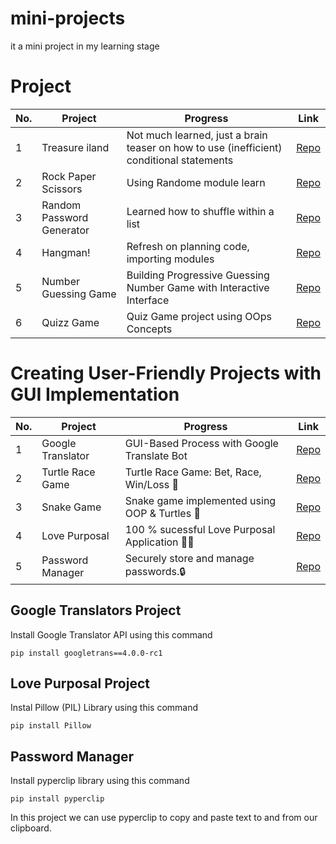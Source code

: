 # mini-projects
it a mini project in my learning stage 


# Project 
| No.  | Project                   | Progress                                                                                                              | Link                                                                                                                                                               |
|-----|---------------------------|-----------------------------------------------------------------------------------------------------------------------|--------------------------------------------------------------------------------------------------------------------------------------------------------------------|  
| 1  | Treasure iland  | Not much learned, just a brain teaser on how to use (inefficient) conditional statements                              | [Repo](https://github.com/Amit72777/mini-projects/blob/main/treasure_island.py)                                                |
| 2   | Rock Paper Scissors       | Using Randome module learn                                                                                           | [Repo](https://github.com/Amit72777/mini-projects/blob/main/rock_paper_sessior.py)                                  |
| 3   | Random Password Generator | Learned how to shuffle within a list                                                                                  | [Repo](https://github.com/Amit72777/mini-projects/blob/main/passsworld_generator.py)                                       |
| 4   | Hangman!                  | Refresh on planning code, importing modules                                                                           | [Repo](https://github.com/Amit72777/mini-projects/blob/main/hangman_game.py)|                                    
| 5  | Number Guessing Game      | Building Progressive Guessing Number Game with Interactive Interface | [Repo](https://github.com/Amit72777/mini-projects/blob/main/gessing_game.py)                                                 |
| 6  | Quizz Game                        | Quiz Game project using OOps Concepts                                                       | [Repo](https://github.com/Amit72777/mini-projects/blob/main/Quizz_Game.py)                                             |     

# Creating User-Friendly Projects with GUI Implementation 

| No.  | Project                   | Progress                                                                                                              | Link                                                                                                                                                               |
|-----|---------------------------|-----------------------------------------------------------------------------------------------------------------------|--------------------------------------------------------------------------------------------------------------------------------------------------------------------|  
| 1  | Google Translator   | GUI-Based Process with Google Translate Bot                            | [Repo](https://github.com/Amit72777/mini-projects/blob/main/googletrasnlater.py)                                                |
| 2  | Turtle Race Game    |  Turtle Race Game: Bet, Race, Win/Loss  🐢                           | [Repo](https://github.com/Amit72777/mini-projects/blob/main/Turtle_race.py)                                                |
| 3  | Snake  Game    |                      Snake game implemented using OOP & Turtles 🐢      | [Repo](https://github.com/Amit72777/mini-projects/tree/main/SnakeGame)                                                |
| 4  | Love Purposal  |        100 % sucessful Love Purposal Application    💖💝                     | [Repo](https://github.com/Amit72777/mini-projects/tree/main/LovePurposol)                                         | 
| 5  | Password Manager  |        Securely store and manage passwords.🔒                    | [Repo](https://github.com/Amit72777/mini-projects/tree/main/PasswordManager)                                         | 

## Google Translators Project 
Install Google Translator API using this command 

 ```
 pip install googletrans==4.0.0-rc1
 ```

## Love Purposal Project 
Instal Pillow (PIL) Library using this command 
```
pip install Pillow
```
## Password Manager
Install pyperclip library using this command 
```
pip install pyperclip
```
In this project we  can use pyperclip to copy and paste text to and from our clipboard.
